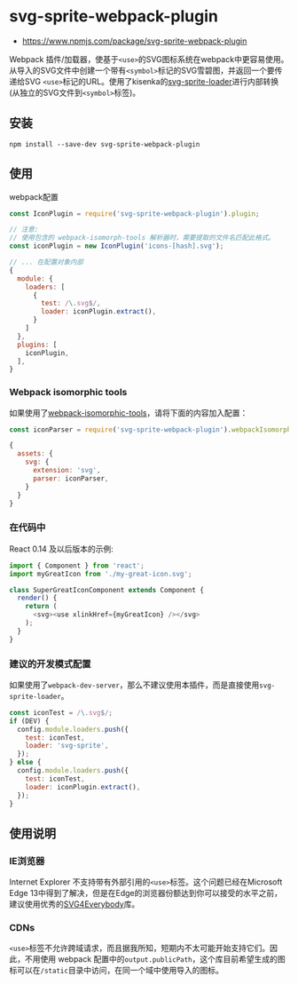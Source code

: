 # svg-sprite-webpack-plugin

- https://www.npmjs.com/package/svg-sprite-webpack-plugin

Webpack 插件/加载器，使基于`<use>`的SVG图标系统在webpack中更容易使用。从导入的SVG文件中创建一个带有`<symbol>`标记的SVG雪碧图，并返回一个要传递给SVG `<use>`标记的URL。使用了kisenka的[svg-sprite-loader](https://github.com/kisenka/svg-sprite-loader)进行内部转换(从独立的SVG文件到`<symbol>`标签)。

## 安装

```shell
npm install --save-dev svg-sprite-webpack-plugin
```

## 使用

webpack配置

```js
const IconPlugin = require('svg-sprite-webpack-plugin').plugin;

// 注意:
// 使用包含的 webpack-isomorph-tools 解析器时，需要提取的文件名匹配此格式。
const iconPlugin = new IconPlugin('icons-[hash].svg');

// ... 在配置对象内部
{
  module: {
    loaders: [
      {
        test: /\.svg$/,
        loader: iconPlugin.extract(),
      }
    ]
  },
  plugins: [
    iconPlugin,
  ],
}
```

### Webpack isomorphic tools

如果使用了[webpack-isomorphic-tools](https://www.npmjs.com/package/webpack-isomorphic-tools)，请将下面的内容加入配置：

```js
const iconParser = require('svg-sprite-webpack-plugin').webpackIsomorphicParser;

{
  assets: {
    svg: {
      extension: 'svg',
      parser: iconParser,
    }
  }
}
```

### 在代码中

React 0.14 及以后版本的示例:

```js
import { Component } from 'react';
import myGreatIcon from './my-great-icon.svg';

class SuperGreatIconComponent extends Component {
  render() {
    return (
      <svg><use xlinkHref={myGreatIcon} /></svg>
    );
  }
}
```

### 建议的开发模式配置

如果使用了`webpack-dev-server`，那么不建议使用本插件，而是直接使用`svg-sprite-loader`。

```js
const iconTest = /\.svg$/;
if (DEV) {
  config.module.loaders.push({
    test: iconTest,
    loader: 'svg-sprite',
  });
} else {
  config.module.loaders.push({
    test: iconTest,
    loader: iconPlugin.extract(),
  });
}
```

## 使用说明

### IE浏览器

Internet Explorer 不支持带有外部引用的`<use>`标签。这个问题已经在Microsoft Edge 13中得到了解决，但是在Edge的浏览器份额达到你可以接受的水平之前，建议使用优秀的[SVG4Everybody](https://github.com/jonathantneal/svg4everybody)库。

### CDNs

`<use>`标签不允许跨域请求，而且据我所知，短期内不太可能开始支持它们。因此，不用使用 webpack 配置中的`output.publicPath`，这个库目前希望生成的图标可以在`/static`目录中访问，在同一个域中使用导入的图标。
